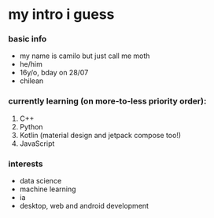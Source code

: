 # my intro i guess
### basic info
- my name is camilo but just call me moth
- he/him
- 16y/o, bday on 28/07
- chilean

### currently learning (on more-to-less priority order):
1. C++
2. Python
3. Kotlin (material design and jetpack compose too!)
4. JavaScript

### interests
- data science
- machine learning
- ia
- desktop, web and android development
